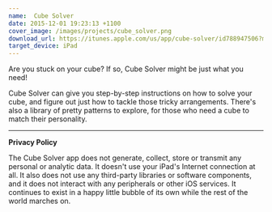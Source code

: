 ```yaml
---
name:  Cube Solver
date: 2015-12-01 19:23:13 +1100
cover_image: /images/projects/cube_solver.png
download_url: https://itunes.apple.com/us/app/cube-solver/id788947506?mt=8
target_device: iPad
---
```


Are you stuck on your cube? If so, Cube Solver might be just what you need!

Cube Solver can give you step-by-step instructions on how to solve your cube, and figure out just how to tackle
those tricky arrangements. There's also a library of pretty patterns to explore, for those who need a cube to
match their personality.

---

**Privacy Policy**

The Cube Solver app does not generate, collect, store or transmit any personal or analytic data. It doesn't use your iPad's Internet connection at all. It also does not use any third-party libraries or software components, and it does not interact with any peripherals or other iOS services. It continues to exist in a happy little bubble of its own while the rest of the world marches on.
